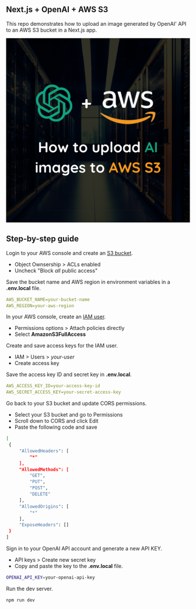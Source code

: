 ## Next.js + OpenAI + AWS S3

This repo demonstrates how to upload an image generated by OpenAI' API to an AWS S3 bucket in a Next.js app.

![App Screenshot](public/image.png)

## Step-by-step guide

Login to your AWS console and create an [S3 bucket](https://console.aws.amazon.com/s3/). 
- Object Ownsership > ACLs enabled
- Uncheck "Block <i>all</i> public access"

Save the bucket name and AWS region in environment variables in a <b>.env.local</b> file.

```yaml
AWS_BUCKET_NAME=your-bucket-name
AWS_REGION=your-aws-region
```

In your AWS console, create an [IAM user](https://aws.amazon.com/iam/).
- Permissions options > Attach policies directly
- Select <b>AmazonS3FullAccess</b>

Create and save access keys for the IAM user.
- IAM > Users > <i>your-user</i>
- Create access key

Save the access key ID and secret key in <b>.env.local</b>.

```yaml
AWS_ACCESS_KEY_ID=your-access-key-id
AWS_SECRET_ACCESS_KEY=your-secret-access-key
```

Go back to your S3 bucket and update CORS permissions.
- Select your S3 bucket and go to Permissions
- Scroll down to CORS and click Edit
- Paste the following code and save

```bash
[
 {
     "AllowedHeaders": [
         "*"
     ],
     "AllowedMethods": [
         "GET",
         "PUT",
         "POST",
         "DELETE"
     ],
     "AllowedOrigins": [
         "*"
     ],
     "ExposeHeaders": []
 }
]
```

Sign in to your OpenAI API account and generate a new API KEY.
- API keys > Create new secret key
- Copy and paste the key to the <b>.env.local</b> file.

```bash
OPENAI_API_KEY=your-openai-api-key
```

Run the dev server.
```bash
npm run dev
```